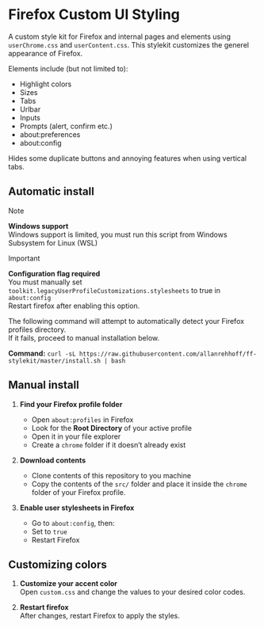 # Firefox Custom UI Styling

A custom style kit for Firefox and internal pages and elements using `userChrome.css` and `userContent.css`.
This stylekit customizes the generel appearance of Firefox.

Elements include (but not limited to):
- Highlight colors
- Sizes
- Tabs
- Urlbar
- Inputs
- Prompts (alert, confirm etc.)
- about:preferences
- about:config

Hides some duplicate buttons and annoying features when using vertical tabs.

## Automatic install
> [!NOTE]  
> **Windows support**  
> Windows support is limited, you must run this script from Windows Subsystem for Linux (WSL)

> [!IMPORTANT]  
> **Configuration flag required**  
> You must manually set `toolkit.legacyUserProfileCustomizations.stylesheets` to true in `about:config`  
> Restart firefox after enabling this option.

The following command will attempt to automatically detect your Firefox profiles directory.  
If it fails, proceed to manual installation below.  

**Command:** `curl -sL https://raw.githubusercontent.com/allanrehhoff/ff-stylekit/master/install.sh | bash`

## Manual install

1. **Find your Firefox profile folder**  
   - Open `about:profiles` in Firefox
   - Look for the **Root Directory** of your active profile
   - Open it in your file explorer
   - Create a `chrome` folder if it doesn’t already exist

2. **Download contents**  
   - Clone contents of this repository to you machine
   - Copy the contents of the `src/` folder and place it inside the `chrome` folder of your Firefox profile.

3. **Enable user stylesheets in Firefox**  
   - Go to `about:config`, then:
   - Set  to `true`
   - Restart Firefox

## Customizing colors
1. **Customize your accent color**  
   Open `custom.css` and change the values to your desired color codes.  

2. **Restart firefox**  
   After changes, restart Firefox to apply the styles.